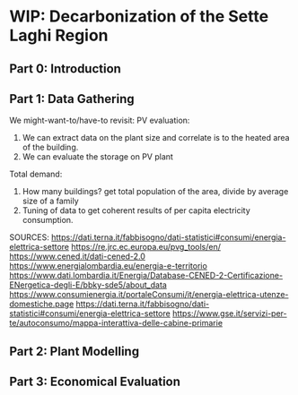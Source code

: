 # WIP: Decarbonization of the Sette Laghi Region


## Part 0: Introduction

## Part 1: Data Gathering
We might-want-to/have-to revisit:
PV evaluation: 
1) We can extract data on the plant size and correlate is to the heated area of the building.
2) We can evaluate the storage on PV plant

Total demand:
1) How many buildings? get total population of the area, divide by average size of a family
2) Tuning of data to get coherent results of per capita electricity consumption.

SOURCES:
https://dati.terna.it/fabbisogno/dati-statistici#consumi/energia-elettrica-settore
https://re.jrc.ec.europa.eu/pvg_tools/en/
https://www.cened.it/dati-cened-2.0
https://www.energialombardia.eu/energia-e-territorio
https://www.dati.lombardia.it/Energia/Database-CENED-2-Certificazione-ENergetica-degli-E/bbky-sde5/about_data
https://www.consumienergia.it/portaleConsumi/it/energia-elettrica-utenze-domestiche.page
https://dati.terna.it/fabbisogno/dati-statistici#consumi/energia-elettrica-settore
https://www.gse.it/servizi-per-te/autoconsumo/mappa-interattiva-delle-cabine-primarie

## Part 2: Plant Modelling

## Part 3: Economical Evaluation